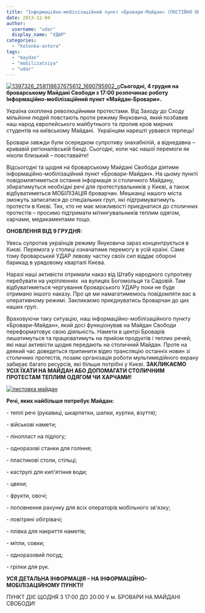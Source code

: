 ```yaml
---
title: "Інформаційно-мобілізаційний пункт «Бровари-Майдан» (ПОСТІЙНО ОНОВЛЮЄТЬСЯ)"
date: 2013-12-04
author: 
  username: "udar"
  display_name: "УДАР"
categories: 
  - "kolonka-avtora"
tags: 
  - "maydan"
  - "mobilizatsiya"
  - "udar"
---
```


[![1397326_258118637675612_1690795902_o](https://mpz.brovary.org/wp-content/uploads/2013/12/1397326_258118637675612_1690795902_o.jpg)](https://mpz.brovary.org/wp-content/uploads/2013/12/1397326_258118637675612_1690795902_o.jpg)**Сьогодні, 4 грудня на броварському Майдані Свободи з 17:00 розпочинає роботу Інформаційно-мобілізаційний пункт «Майдан-Бровари».**

Україна охоплена революційними протестами. Від Заходу до Сходу мільйони людей повстають проти режиму Януковича, який позбавив наш народ європейського майбутнього та пролив кров мирних студентів на київському Майдані.  Українцям нарешті урвався терпець!

Бровари завжди були осередком супротиву знахабнілій, а віднедавна – кривавій регіоналівській банді. Сьогодні, коли час нашої перемоги як ніколи близький – повставайте!

Відсьогодні та щодня на броварському Майдані Свободи діятиме інформаційно-мобілізаційний пункт «Бровари-Майдан». На цьому пункті повідомлятиметься остання інформація зі столичного Майдану, збиратимуться необхідні речі для протестувальників у Києві, а також відбуватиметься МОБІЛІЗАЦІЯ броварчан. Мешканці нашого міста зможуть записатися до спеціальних груп, які підтримуватимуть протести в Києві. Тих, хто не має можливості приєднатися до столичних протестів – просимо підтримати мітингувальників теплим одягом, харчами, медикаментами тощо.

**ОНОВЛЕННЯ ВІД 9 ГРУДНЯ:** 

Увесь супротив українців режиму Януковича зараз концентрується в Києві. Перемога у столиці означатиме перемогу в усій країні. Саме тому броварський УДАР левову частку своїх сил віддає обороні барикад в урядовому кварталі Києва.

Наразі наші активісти отримали наказ від Штабу народного супротиву перебувати на укріпленнях  на вулицях Богомольця та Садовій. Там відбуватиметься чергування броварського УДАРу поки не буде отримано іншого наказу. Про це ми намагатимемось повідомляти вас в оперативному режимі. Закликаємо приєднуватись броварчан до цих наших груп.

Враховуючи таку ситуацію, наш інформаційно-мобілізаційного пункту «Бровари-Майдан», який досі функціонував на Майдан Свободи переформатовує свою діяльність. Намети в центрі Броварів лишатимуться та працюватимуть на прийом продуктів і теплих речей, які наші активісти щодня передають на столичний Майдан. Проте на деякий час доведеться припинити відео трансляцію останніх новин зі столичних протестів, позаяк організація роботи мультимедійного екрану забирає багато ресурсів, які більше потрібні у Києві. **ЗАКЛИКАЄМО УСІХ ЇХАТИ НА МАЙДАН АБО ДОПОМАГАТИ СТОЛИЧНИМ ПРОТЕСТАМ ТЕПЛИМ ОДЯГОМ ЧИ ХАРЧАМИ!** 

[![листовка майдан](https://mpz.brovary.org/wp-content/uploads/2013/12/listovka-maydan.jpg)](https://mpz.brovary.org/wp-content/uploads/2013/12/listovka-maydan.jpg)

**Речі, яких найбільше потребує Майдан:** 

\- теплі речі (рукавиці, шкарпетки, шапки, куртки, взуття);

\- військові намети;

\- пінопласт на підлогу;

\- одноразові станки для гоління;

\- пластикові столи, стільці;

\- каструлі для кип'ятіння води;

\- цвяхи;

\- фрукти, овочі;

\- поповнення рахунку для всіх операторів мобільного зв'язку;

\- повітряні обігрівачі;

\- плівка для накриття наметів;

\- мітли, совки;

\- одноразовий посуд;

\- грілки для рук.

**УСЯ ДЕТАЛЬНА ІНФОРМАЦІЯ – НА ІНФОРМАЦІЙНО-МОБІЛІЗАЦІЙНОМУ ПУНКТІ!**

ПУНКТ ДІЄ ЩОДНЯ З 17:00 ДО 20:00 У м. БРОВАРИ НА МАЙДАНІ СВОБОДИ!
